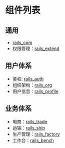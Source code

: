 # 组件列表

## 通用
* [rails\_com][1]
* 权限管理：[rails\_extend][2]

## 用户体系
* 鉴权: [rails\_auth][3]
* 组织架构：[rails\_org][4]
* 用户信息：[rails\_profile][5]

## 业务体系
* 电商：[rails\_trade][6]
* 运输：[rails\_ship][7]
* 生产管理：[rails\_factory][8]
* 工作台：[rails\_bench][9]

[1]:	https://github.com/work-design/rails_com
[2]:	https://github.com/work-design/rails_extend
[3]:	https://github.com/work-design/rails_auth
[4]:	https://github.com/work-design/rails_org
[5]:	https://github.com/work-design/rails_profile
[6]:	https://github.com/work-design/rails_trade
[7]:	https://github.com/work-design/rails_ship
[8]:	https://github.com/work-design/rails_factory
[9]:	https://github.com/work-design/rails_bench